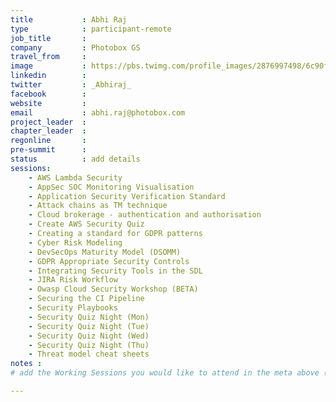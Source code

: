 ```yaml
---
title           : Abhi Raj
type            : participant-remote
job_title       :
company         : Photobox GS
travel_from     :
image           : https://pbs.twimg.com/profile_images/2876997498/6c90ff17fbcec302fb11231213445e0e_400x400.jpeg
linkedin        :
twitter         : _Abhiraj_
facebook        :
website         :
email           : abhi.raj@photobox.com
project_leader  :
chapter_leader  :
regonline       :
pre-summit      :
status          : add details
sessions:
    - AWS Lambda Security
    - AppSec SOC Monitoring Visualisation
    - Application Security Verification Standard
    - Attack chains as TM technique
    - Cloud brokerage - authentication and authorisation
    - Create AWS Security Quiz
    - Creating a standard for GDPR patterns
    - Cyber Risk Modeling
    - DevSecOps Maturity Model (DSOMM)
    - GDPR Appropriate Security Controls
    - Integrating Security Tools in the SDL
    - JIRA Risk Workflow
    - Owasp Cloud Security Workshop (BETA)
    - Securing the CI Pipeline
    - Security Playbooks
    - Security Quiz Night (Mon)
    - Security Quiz Night (Tue)
    - Security Quiz Night (Wed)
    - Security Quiz Night (Thu)
    - Threat model cheat sheets
notes :
# add the Working Sessions you would like to attend in the meta above (use the session's title) e.g. sessions (one per line): -Security Playbooks Diagrams -Hackathon Daily Sessions

---
```


<!-- put more details about participant here -->
